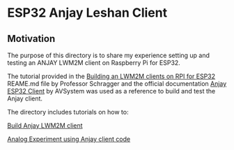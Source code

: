 # ESP32 Anjay Leshan Client

## Motivation

The purpose of this directory is to share my experience setting up and testing an ANJAY LWM2M client on Raspberry Pi for ESP32.

The tutorial provided in the [Building an LWM2M clients on RPI for ESP32](https://github.com/pschragger/IOT_Tutorials_for_VU/tree/main/RPI_BUILD_LWM2M_DEVICE) REAME.md file by Professor Schragger and the official documentation [Anjay ESP32 Client](https://github.com/AVSystem/Anjay-esp32-client) by AVSystem was used as a reference to build and test the Anjay client.

The directory includes tutorials on how to:

[Build Anjay LWM2M client](https://github.com/HectorGBoissier/CSC8566_IOT_Fall2022/blob/Anjay-leshan/Anjay_Leshan_Client/Build_Anjay_Client.md)

[Analog Experiment using Anjay client code](https://github.com/HectorGBoissier/CSC8566_IOT_Fall2022/blob/Anjay-leshan/Anjay_Leshan_Client/Anjay_Client_Experiment.md)